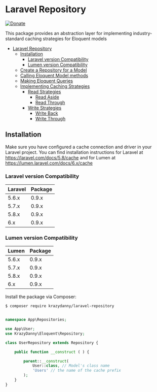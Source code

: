 Laravel Repository
===============

[![Donate](https://img.shields.io/badge/donate-paypal-blue.svg)](https://paypal.me/danielspadafora)

This package provides an abstraction layer for implementing industry-standard caching strategies for Eloquent models



- [Laravel Repository](#laravel-repository)
	- [Installation](#installation)
		- [Laravel version Compatibility](#laravel-version-compatibility)
		- [Lumen version Compatibility](#lumen-version-compatibility)
	- [Create a Repository for a Model](#create-repository)
	- [Calling Eloquent Model methods](#model-methods)
	- [Making Eloquent Queries](#eloquent-queries)
	- [Implementing Caching Strategies](#caching-strategies)
		- [Read Strategies](#read-strategies)
			- [Read Aside](#read-aside)
			- [Read Through](#read-through)
		- [Write Strategies](#write-strategies)
			- [Write Back](#write-back)
			- [Write Through](#write-through)


Installation
------------
Make sure you have configured a cache connection and driver in your Laravel project. You can find installation instructions for Laravel at https://laravel.com/docs/5.8/cache and for Lumen at https://lumen.laravel.com/docs/6.x/cache

### Laravel version Compatibility

 Laravel  | Package
:---------|:----------
 5.6.x    | 0.9.x
 5.7.x    | 0.9.x
 5.8.x    | 0.9.x
 6.x      | 0.9.x

 ### Lumen version Compatibility

 Lumen    | Package
:---------|:----------
 5.6.x    | 0.9.x
 5.7.x    | 0.9.x
 5.8.x    | 0.9.x
 6.x      | 0.9.x


Install the package via Composer:

```bash
$ composer require krazydanny/laravel-repository
```

```php

namespace App\Repositories;

use App\User;
use KrazyDanny\Eloquent\Repository;

class UserRepository extends Repository {

	public function __construct ( ) {

		parent::__construct(
			User::class, // Model's class name
			'Users' // the name of the cache prefix
		);
	}
}

```
